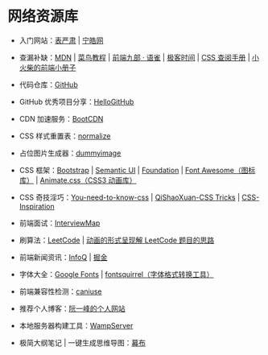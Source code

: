 # 网络资源库

- 入门网站：[表严肃](https://biaoyansu.com/i/6593029482131) | [宁皓网](https://ninghao.net/)

- 查漏补缺：[MDN](https://developer.mozilla.org/zh-CN/) | [菜鸟教程](http://www.runoob.com/) | [前端九部 · 语雀](https://www.yuque.com/fe9) | [极客时间](https://time.geekbang.org/) | [CSS 查阅手册](http://css.doyoe.com/) | [小火柴的前端小册子](https://xiaohuochai.site/)

- 代码仓库：[GitHub](https://github.com/)

- GitHub 优秀项目分享：[HelloGitHub](https://hellogithub.com/)

- CDN 加速服务：[BootCDN](https://www.bootcdn.cn/)

- CSS 样式重置表：[normalize](https://www.bootcdn.cn/normalize/)

- 占位图片生成器：[dummyimage](https://dummyimage.com/)

- CSS 框架：[Bootstrap](https://getbootstrap.com/) | [Semantic UI](https://semantic-ui.com/) | [Foundation](https://foundation.zurb.com/) | [Font Awesome（图标库）](https://fontawesome.com/) | [Animate.css（CSS3 动画库）
  ](https://daneden.github.io/animate.css/)

- CSS 奇技淫巧：[You-need-to-know-css](https://lhammer.cn/You-need-to-know-css/#/zh-cn/) | [QiShaoXuan-CSS Tricks](https://qishaoxuan.github.io/css_tricks/) | [CSS-Inspiration](https://chokcoco.github.io/CSS-Inspiration/#/)

- 前端面试：[InterviewMap](https://yuchengkai.cn/docs/)

- 刷算法：[LeetCode](https://leetcode-cn.com/) | [动画的形式呈现解 LeetCode 题目的思路](https://github.com/MisterBooo/LeetCodeAnimation.git)

- 前端新闻资讯：[InfoQ](https://www.infoq.cn/) | [掘金](https://juejin.im/)

- 字体大全：[Google Fonts](https://fonts.google.com/) | [fontsquirrel（字体格式转换工具）](https://www.fontsquirrel.com/tools/webfont-generator)

- 前端兼容性检测：[caniuse](https://caniuse.com/)

- 推荐个人博客：[阮一峰的个人网站](http://www.ruanyifeng.com/home.html)

- 本地服务器构建工具：[WampServer](http://www.wampserver.com/)

- 极简大纲笔记 | 一键生成思维导图：[幕布](https://mubu.com/)